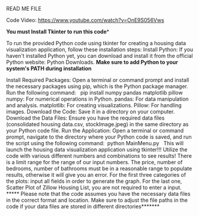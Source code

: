 READ ME FILE 

Code Video: https://www.youtube.com/watch?v=OnE9S056Vws

**You must Install Tkinter to run this code*** 

To run the provided Python code using tkinter for creating a housing data visualization application, follow these installation steps:
Install Python:
If you haven't installed Python yet, you can download and install it from the official Python website: Python Downloads. **Make sure to add Python to your system's PATH during installation**

Install Required Packages:
Open a terminal or command prompt and install the necessary packages using pip, which is the Python package manager. Run the following command:   pip install numpy pandas matplotlib pillow   
numpy: For numerical operations in Python.
pandas: For data manipulation and analysis.
matplotlib: For creating visualizations.
Pillow: For handling images.
Download the Code:
Save it in a directory on your computer.
Download the Data Files:
Ensure you have the required data files (consolidated housing data.csv, stockImage.jpeg) in the same directory as your Python code file.
Run the Application:
Open a terminal or command prompt, navigate to the directory where your Python code is saved, and run the script using the following command:  python MainMenu.py   This will launch the housing data visualization application using tkinter!!!
Utilize the code with various different numbers and combinations to see results! 
There is a limit range for the range of our input numbers. The price, number of bedrooms, number of bathrooms must be in a reasonable range to populate results, otherwise it will give you an error. 
For the first three categories of the plots:  input all fields in order to generate the graph. 
For the last one, Scatter Plot of Zillow Housing List, you are not required to enter a input. 
***** Please note that the code assumes you have the necessary data files in the correct format and location. Make sure to adjust the file paths in the code if your data files are stored in different directories*******
